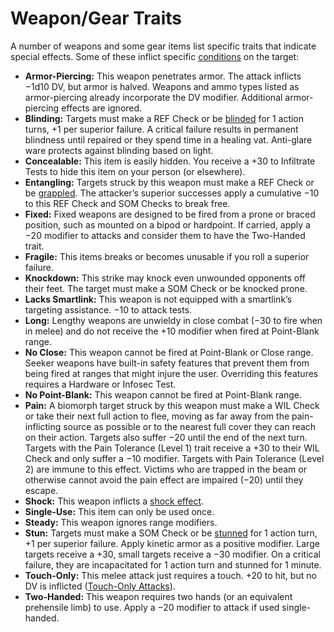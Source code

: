 # Weapon/Gear Traits

A number of weapons and some gear items list specific traits that indicate special effects. Some of these inflict specific [conditions](21-other-action-factors.md#conditions) on the target:

<sort>

- **Armor-Piercing:** This weapon penetrates armor. The attack inflicts −1d10&nbsp;DV, but armor is halved. Weapons and ammo types listed as armor-piercing already incorporate the DV modifier. Additional armor-piercing effects are ignored.
- **Blinding:** Targets must make a REF Check or be [blinded](21-other-action-factors.md#conditions) for 1 action turns, +1 per superior failure. A critical failure results in permanent blindness until repaired or they spend time in a healing vat. Anti-glare ware protects against blinding based on light.
- **Concealable:** This item is easily hidden. You receive a +30 to Infiltrate Tests to hide this item on your person (or elsewhere).
- **Entangling:** Targets struck by this weapon must make a REF Check or be [grappled](02-melee-combat.md#grappling). The attacker’s superior successes apply a cumulative −10 to this REF Check and SOM Checks to break free.
- **Fixed:** Fixed weapons are designed to be fired from a prone or braced position, such as mounted on a bipod or hardpoint. If carried, apply a −20 modifier to attacks and consider them to have the Two-Handed trait.
- **Fragile:** This items breaks or becomes unusable if you roll a superior failure.
- **Knockdown:** This strike may knock even unwounded opponents off their feet. The target must make a SOM Check or be knocked prone.
- **Lacks Smartlink:** This weapon is not equipped with a smartlink’s targeting assistance. −10 to attack tests.
- **Long:** Lengthy weapons are unwieldy in close combat (−30 to fire when in melee) and do not receive the +10 modifier when fired at Point-Blank range.
- **No Close:** This weapon cannot be fired at Point-Blank or Close range. Seeker weapons have built-in safety features that prevent them from being fired at ranges that might injure the user. Overriding this features requires a Hardware or Infosec Test.
- **No Point-Blank:** This weapon cannot be fired at Point-Blank range.
- **Pain:** A biomorph target struck by this weapon must make a WIL Check or take their next full action to flee, moving as far away from the pain-inflicting source as possible or to the nearest full cover they can reach on their action. Targets also suffer −20 until the end of the next turn. Targets with the Pain Tolerance (Level 1) trait receive a +30 to their WIL Check and only suffer a −10 modifier. Targets with Pain Tolerance (Level 2) are immune to this effect. Victims who are trapped in the beam or otherwise cannot avoid the pain effect are impaired (−20) until they escape.
- **Shock:** This weapon inflicts a [shock effect](15-special-attacks.md#shock-attacks).
- **Single-Use:** This item can only be used once.
- **Steady:** This weapon ignores range modifiers.
- **Stun:** Targets must make a SOM Check or be [stunned](21-other-action-factors.md#conditions) for 1 action turn, +1 per superior failure. Apply kinetic armor as a positive modifier. Large targets receive a +30, small targets receive a −30 modifier. On a critical failure, they are incapacitated for 1 action turn and stunned for 1 minute.
- **Touch-Only:** This melee attack just requires a touch. +20 to hit, but no DV is inflicted ([Touch-Only Attacks](02-melee-combat.md#touch-only-attacks)).
- **Two-Handed:** This weapon requires two hands (or an equivalent prehensile limb) to use. Apply a −20 modifier to attack if used single-handed.

